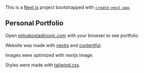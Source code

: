 This is a [Next.js](https://nextjs.org/) project bootstrapped with [`create-next-app`](https://github.com/vercel/next.js/tree/canary/packages/create-next-app).

## Personal Portfolio


Open [miloskostadinovic.com](https://miloskostadinovic.com) with your browser to see portfolio.

Website was made with [nextjs](https://nextjs.org) and [contentful](https://www.contentful.com).

Images were optimized with nextjs Image.

Styles were made with [tailwind.css](https://tailwindcss.com).


